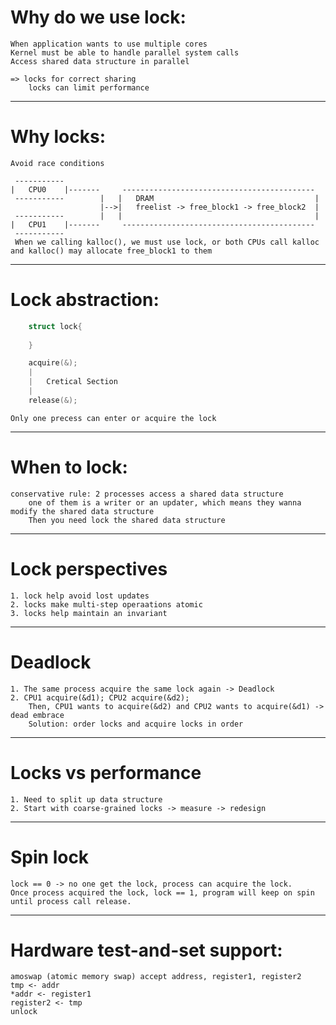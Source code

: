 # Why do we use lock:
    When application wants to use multiple cores
    Kernel must be able to handle parallel system calls
    Access shared data structure in parallel

    => locks for correct sharing
        locks can limit performance 
    
---

# Why locks:
    Avoid race conditions

     -----------    
    |   CPU0    |-------     -------------------------------------------
     -----------        |   |   DRAM                                    |
                        |-->|   freelist -> free_block1 -> free_block2  |
     -----------        |   |                                           |
    |   CPU1    |-------     -------------------------------------------
     -----------
     When we calling kalloc(), we must use lock, or both CPUs call kalloc and kalloc() may allocate free_block1 to them
    
---

# Lock abstraction:
```CPP []
    struct lock{
          
    }

    acquire(&);
    |
    |   Cretical Section
    |
    release(&);
```

    Only one precess can enter or acquire the lock
    
---

# When to lock:
    conservative rule: 2 processes access a shared data structure
        one of them is a writer or an updater, which means they wanna modify the shared data structure
        Then you need lock the shared data structure
    
---

# Lock perspectives
    1. lock help avoid lost updates
    2. locks make multi-step operaations atomic
    3. locks help maintain an invariant
    
---

# Deadlock
    1. The same process acquire the same lock again -> Deadlock 
    2. CPU1 acquire(&d1); CPU2 acquire(&d2);
        Then, CPU1 wants to acquire(&d2) and CPU2 wants to acquire(&d1) -> dead embrace
        Solution: order locks and acquire locks in order
    
---

# Locks vs performance
    1. Need to split up data structure
    2. Start with coarse-grained locks -> measure -> redesign
    
---

# Spin lock
    lock == 0 -> no one get the lock, process can acquire the lock.
    Once process acquired the lock, lock == 1, program will keep on spin until process call release.
    
---

# Hardware test-and-set support:
    amoswap (atomic memory swap) accept address, register1, register2
    tmp <- addr
    *addr <- register1
    register2 <- tmp
    unlock

